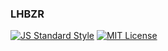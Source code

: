 ### LHBZR

[![JS Standard Style](https://img.shields.io/badge/code%20style-standard-brightgreen.svg)](http://standardjs.com/)
[![MIT License](https://img.shields.io/badge/license-mit-blue.svg)](LICENSE)
